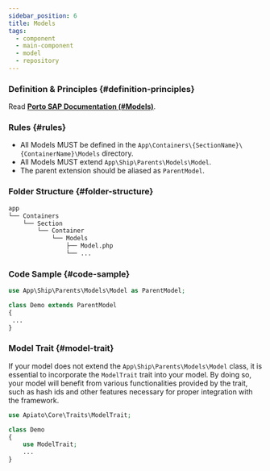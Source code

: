 ```yaml
---
sidebar_position: 6
title: Models
tags:
  - component
  - main-component
  - model
  - repository
---
```


### Definition & Principles {#definition-principles}

Read [**Porto SAP Documentation (#Models)**](https://github.com/Mahmoudz/Porto#definitions--principles).

### Rules {#rules}

- All Models MUST be defined in the `App\Containers\{SectionName}\{ContainerName}\Models` directory.
- All Models MUST extend `App\Ship\Parents\Models\Model`.
- The parent extension should be aliased as `ParentModel`.

### Folder Structure {#folder-structure}

```markdown
app
└── Containers
    └── Section
        └── Container
            └── Models
                ├── Model.php
                └── ...
```

### Code Sample {#code-sample}

```php
use App\Ship\Parents\Models\Model as ParentModel;

class Demo extends ParentModel
{
 ...
}
```

### Model Trait {#model-trait}

If your model does not extend the `App\Ship\Parents\Models\Model` class,
it is essential to incorporate the `ModelTrait` trait into your model.
By doing so, your model will benefit from various functionalities provided by the trait,
such as hash ids and other features necessary for proper integration with the framework.

```php
use Apiato\Core\Traits\ModelTrait;

class Demo
{
    use ModelTrait;
    ...
}
```
